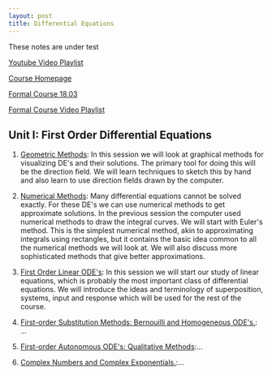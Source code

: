 ```yaml
---
layout: post
title: Differential Equations
---
```

<span class="newthought">These notes</span> are under test

[Youtube Video Playlist](https://www.youtube.com/playlist?list=PLUl4u3cNGP63oTpyxCMLKt_JmB0WtSZfG)

[Course Homepage](https://ocw.mit.edu/resources/res-18-009-learn-differential-equations-up-close-with-gilbert-strang-and-cleve-moler-fall-2015/index.htm)

[Formal Course 18.03](https://ocw.mit.edu/courses/mathematics/18-03sc-differential-equations-fall-2011/index.htm)

[Formal Course Video Playlist](https://www.youtube.com/playlist?list=PLEC88901EBADDD980)

## Unit I: First Order Differential Equations

1. [Geometric Methods](UnitI/geometric_methods): In this session we will look at graphical methods for visualizing DE's and their solutions. The primary tool for doing this will be the direction field. We will learn techniques to sketch this by hand and also learn to use direction fields drawn by the computer.

2. [Numerical Methods](UnitI/numerical_methods): Many differential equations cannot be solved exactly. For these DE's we can use numerical methods to get approximate solutions. In the previous session the computer used numerical methods to draw the integral curves. We will start with Euler's method. This is the simplest numerical method, akin to approximating integrals using rectangles, but it contains the basic idea common to all the numerical methods we will look at. We will also discuss more sophisticated methods that give better approximations.

3. [First Order Linear ODE's](UnitI/first_order_linear_odes): In this session we will start our study of linear equations, which is probably the most important class of differential equations. We will introduce the ideas and terminology of superposition, systems, input and response which will be used for the rest of the course.

4. [First-order Substitution Methods: Bernouilli and Homogeneous ODE's.](UnitI/first_order_substitution_methods): ...

5. [First-order Autonomous ODE's: Qualitative Methods](UnitI/autonomous_ode):...

6. [Complex Numbers and Complex Exponentials.](UnitI/complex_numbers_and_complex_exponentials):...